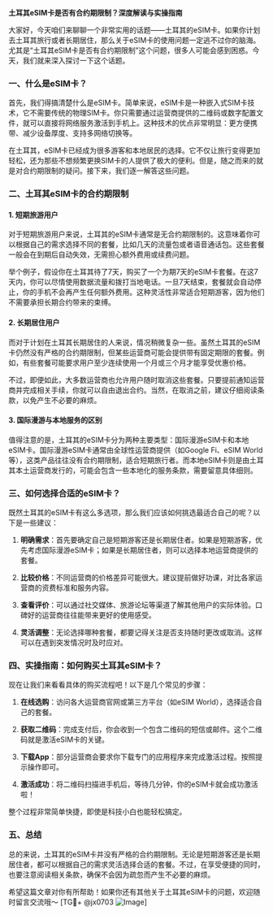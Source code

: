 **土耳其eSIM卡是否有合约期限制？深度解读与实操指南**

大家好，今天咱们来聊聊一个非常实用的话题——土耳其的eSIM卡。如果你计划去土耳其旅行或者长期居住，那么关于eSIM卡的使用问题一定逃不过你的脑海。尤其是“土耳其eSIM卡是否有合约期限制”这个问题，很多人可能会感到困惑。今天，我们就来深入探讨一下这个话题。

### 一、什么是eSIM卡？

首先，我们得搞清楚什么是eSIM卡。简单来说，eSIM卡是一种嵌入式SIM卡技术，它不需要传统的物理SIM卡。你只需要通过运营商提供的二维码或数字配置文件，就可以直接将网络服务激活到手机上。这种技术的优点非常明显：更方便携带、减少设备厚度、支持多网络切换等。

在土耳其，eSIM卡已经成为很多游客和本地居民的选择。它不仅让旅行变得更加轻松，还为那些不想频繁更换SIM卡的人提供了极大的便利。但是，随之而来的就是对合约期限制的疑问。接下来，我们逐一解答这些问题。

### 二、土耳其eSIM卡的合约期限制

#### 1. **短期旅游用户**
对于短期旅游用户来说，土耳其的eSIM卡通常是无合约期限制的。这意味着你可以根据自己的需求选择不同的套餐，比如几天的流量包或者语音通话包。这些套餐一般会在到期后自动失效，无需担心额外费用或续费问题。

举个例子，假设你在土耳其待了7天，购买了一个为期7天的eSIM卡套餐。在这7天内，你可以尽情使用数据流量和拨打当地电话。一旦7天结束，套餐就会自动停止，你的手机不会再产生任何额外费用。这种灵活性非常适合短期游客，因为他们不需要承担长期合约带来的束缚。

#### 2. **长期居住用户**
而对于计划在土耳其长期居住的人来说，情况稍微复杂一些。虽然土耳其的eSIM卡仍然没有严格的合约期限制，但某些运营商可能会提供带有固定期限的套餐。例如，有些套餐可能要求用户至少连续使用一个月或三个月才能享受优惠价格。

不过，即便如此，大多数运营商也允许用户随时取消这些套餐。只要提前通知运营商并完成相关手续，你就可以自由退出合约。当然，在取消之前，建议仔细阅读条款，以免产生不必要的麻烦。

#### 3. **国际漫游与本地服务的区别**
值得注意的是，土耳其的eSIM卡分为两种主要类型：国际漫游eSIM卡和本地eSIM卡。国际漫游eSIM卡通常由全球性运营商提供（如Google Fi、eSIM World等），这类产品往往没有合约期限制，适合短期旅行者。而本地eSIM卡则是由土耳其本土运营商发行的，可能会包含一些本地化的服务条款，需要留意具体细则。

### 三、如何选择合适的eSIM卡？

既然土耳其的eSIM卡有这么多选项，那么我们应该如何挑选最适合自己的呢？以下是一些建议：

1. **明确需求**：首先要确定自己是短期游客还是长期居住者。如果是短期游客，优先考虑国际漫游eSIM卡；如果是长期居住者，则可以选择本地运营商提供的套餐。
   
2. **比较价格**：不同运营商的价格差异可能很大。建议提前做好功课，对比各家运营商的资费标准和服务内容。

3. **查看评价**：可以通过社交媒体、旅游论坛等渠道了解其他用户的实际体验。口碑好的运营商往往能带来更好的使用感受。

4. **灵活调整**：无论选择哪种套餐，都要记得关注是否支持随时更改或取消。这样可以在遇到突发情况时及时应对。

### 四、实操指南：如何购买土耳其eSIM卡？

现在让我们来看看具体的购买流程吧！以下是几个常见的步骤：

1. **在线选购**：访问各大运营商官网或第三方平台（如eSIM World），选择适合自己的套餐。

2. **获取二维码**：完成支付后，你会收到一个包含二维码的短信或邮件。这个二维码就是激活eSIM卡的关键。

3. **下载App**：部分运营商会要求你下载专门的应用程序来完成激活过程。按照提示操作即可。

4. **激活成功**：将二维码扫描进手机后，等待几分钟，你的eSIM卡就会成功激活啦！

整个过程非常简单快捷，即使是科技小白也能轻松搞定。

### 五、总结

总的来说，土耳其的eSIM卡并没有严格的合约期限制。无论是短期游客还是长期居住者，都可以根据自己的需求灵活选择合适的套餐。不过，在享受便捷的同时，也要注意阅读相关条款，确保不会因为疏忽而产生不必要的麻烦。

希望这篇文章对你有所帮助！如果你还有其他关于土耳其eSIM卡的问题，欢迎随时留言交流哦～ [TG💪+ @jx0703 ![Image](https://github.com/user-attachments/assets/dbca1d08-cadb-493c-b0ec-ad6f7a83f270)]